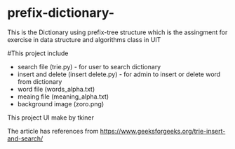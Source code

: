 # prefix-dictionary-
This is the Dictionary using prefix-tree structure which is the assingment for exercise in data structure and algorithms class in UIT

#This project include 
+ search file (trie.py) - for user to search dictionary
+ insert and delete (insert delete.py) - for admin to insert or delete word from dictionary
+ word file (words_alpha.txt)
+ meaing file (meaning_alpha.txt)
+ background image (zoro.png)

This project UI make by tkiner


The article has references from https://www.geeksforgeeks.org/trie-insert-and-search/
